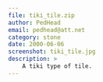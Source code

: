 ```yaml
---
file: tiki_tile.zip
author: PedHead
email: pedhead@att.net
category: stone
date: 2000-06-06
screenshot: tiki_tile.jpg
description: >
    A tiki type of tile.
---
```

